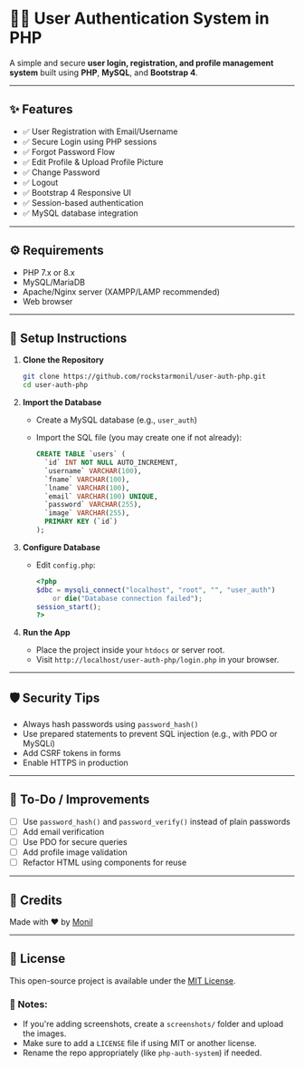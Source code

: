 # 👨‍💻 User Authentication System in PHP 

A simple and secure **user login, registration, and profile management system** built using **PHP**, **MySQL**, and **Bootstrap 4**.

---

## ✨ Features

- ✅ User Registration with Email/Username
- ✅ Secure Login using PHP sessions
- ✅ Forgot Password Flow
- ✅ Edit Profile & Upload Profile Picture
- ✅ Change Password
- ✅ Logout
- ✅ Bootstrap 4 Responsive UI
- ✅ Session-based authentication
- ✅ MySQL database integration


---

## ⚙️ Requirements

- PHP 7.x or 8.x
- MySQL/MariaDB
- Apache/Nginx server (XAMPP/LAMP recommended)
- Web browser

---

## 🚀 Setup Instructions

1. **Clone the Repository**
   ```bash
   git clone https://github.com/rockstarmonil/user-auth-php.git
   cd user-auth-php
   
2. **Import the Database**

   * Create a MySQL database (e.g., `user_auth`)
   * Import the SQL file (you may create one if not already):

     ```sql
     CREATE TABLE `users` (
       `id` INT NOT NULL AUTO_INCREMENT,
       `username` VARCHAR(100),
       `fname` VARCHAR(100),
       `lname` VARCHAR(100),
       `email` VARCHAR(100) UNIQUE,
       `password` VARCHAR(255),
       `image` VARCHAR(255),
       PRIMARY KEY (`id`)
     );
     ```

3. **Configure Database**

   * Edit `config.php`:

     ```php
     <?php
     $dbc = mysqli_connect("localhost", "root", "", "user_auth") 
         or die("Database connection failed");
     session_start();
     ?>
     ```

4. **Run the App**

   * Place the project inside your `htdocs` or server root.
   * Visit `http://localhost/user-auth-php/login.php` in your browser.

---



## 🛡️ Security Tips

* Always hash passwords using `password_hash()`
* Use prepared statements to prevent SQL injection (e.g., with PDO or MySQLi)
* Add CSRF tokens in forms
* Enable HTTPS in production

---

## 📌 To-Do / Improvements

* [ ] Use `password_hash()` and `password_verify()` instead of plain passwords
* [ ] Add email verification
* [ ] Use PDO for secure queries
* [ ] Add profile image validation
* [ ] Refactor HTML using components for reuse

---

## 🙌 Credits

Made with ❤️ by [Monil](https://github.com/rockstarmonil)

---

## 📄 License

This open-source project is available under the [MIT License](LICENSE).

### 📝 Notes:
- If you're adding screenshots, create a `screenshots/` folder and upload the images.
- Make sure to add a `LICENSE` file if using MIT or another license.
- Rename the repo appropriately (like `php-auth-system`) if needed.
